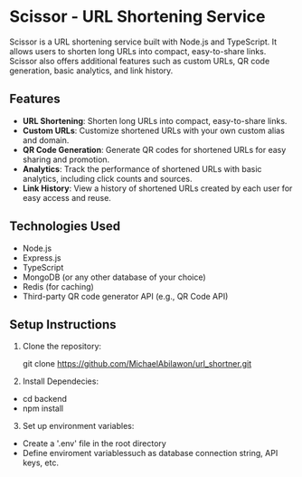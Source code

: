 # Scissor - URL Shortening Service

Scissor is a URL shortening service built with Node.js and TypeScript. It allows users to shorten long URLs into compact, easy-to-share links. Scissor also offers additional features such as custom URLs, QR code generation, basic analytics, and link history.

## Features

- **URL Shortening**: Shorten long URLs into compact, easy-to-share links.
- **Custom URLs**: Customize shortened URLs with your own custom alias and domain.
- **QR Code Generation**: Generate QR codes for shortened URLs for easy sharing and promotion.
- **Analytics**: Track the performance of shortened URLs with basic analytics, including click counts and sources.
- **Link History**: View a history of shortened URLs created by each user for easy access and reuse.

## Technologies Used

- Node.js
- Express.js
- TypeScript
- MongoDB (or any other database of your choice)
- Redis (for caching)
- Third-party QR code generator API (e.g., QR Code API)

## Setup Instructions

1. Clone the repository:

   git clone https://github.com/MichaelAbilawon/url_shortner.git

2. Install Dependecies:

- cd backend
- npm install

3. Set up environment variables:

- Create a '.env' file in the root directory
- Define enviroment variablessuch as database connection string, API keys, etc.
